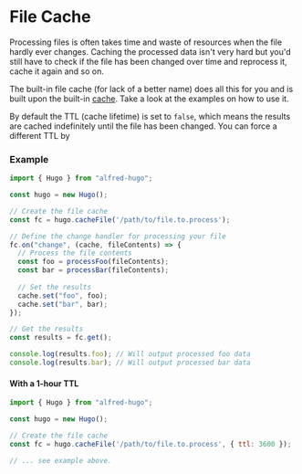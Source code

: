 # File Cache

Processing files is often takes time and waste of resources when the file hardly ever changes. Caching the processed data isn't very hard but you'd still have to check if the file has been changed over time and reprocess it, cache it again and so on.

The built-in file cache (for lack of a better name) does all this for you and is built upon the built-in [cache](./cache). Take a look at the examples on how to use it.

By default the TTL (cache lifetime) is set to `false`, which means the results are cached indefinitely until the file has been changed. You can force a different TTL by 

### Example

```js
import { Hugo } from "alfred-hugo";

const hugo = new Hugo();

// Create the file cache
const fc = hugo.cacheFile('/path/to/file.to.process');

// Define the change handler for processing your file
fc.on("change", (cache, fileContents) => {
  // Process the file contents
  const foo = processFoo(fileContents);
  const bar = processBar(fileContents);
  
  // Set the results
  cache.set("foo", foo);
  cache.set("bar", bar);
});

// Get the results
const results = fc.get();

console.log(results.foo); // Will output processed foo data
console.log(results.bar); // Will output processed bar data
```

#### With a 1-hour TTL

```js
import { Hugo } from "alfred-hugo";

const hugo = new Hugo();

// Create the file cache
const fc = hugo.cacheFile('/path/to/file.to.process', { ttl: 3600 });

// ... see example above.
```

